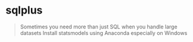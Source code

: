 # sqlplus
>
> Sometimes you need more than just SQL when you handle large datasets
> Install statsmodels using Anaconda especially on Windows
